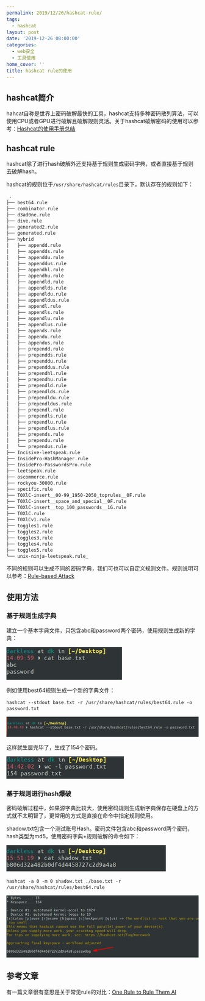 ```yaml
---
permalink: 2019/12/26/hashcat-rule/
tags:
  - hashcat
layout: post
date: '2019-12-26 08:00:00'
categories:
  - web安全
  - 工具使用
home_cover: ''
title: hashcat rule的使用
---
```


## hashcat简介


hahcat自称是世界上密码破解最快的工具，hashcat支持多种密码散列算法，可以使用CPU或者GPU进行破解且破解规则灵活。关于hashcat破解密码的使用可以参考：[Hashcat的使用手册总结](https://xz.aliyun.com/t/4008#toc-28)


## hashcat  rule


hashcat除了进行hash破解外还支持基于规则生成密码字典，或者直接基于规则去破解hash。


hashcat的规则位于`/usr/share/hashcat/rules`目录下，默认存在的规则如下：


```shell
_.
├── best64.rule
├── combinator.rule
├── d3ad0ne.rule
├── dive.rule
├── generated2.rule
├── generated.rule
├── hybrid
│   ├── appendd.rule
│   ├── appendds.rule
│   ├── appenddu.rule
│   ├── appenddus.rule
│   ├── appendhl.rule
│   ├── appendhu.rule
│   ├── appendld.rule
│   ├── appendlds.rule
│   ├── appendldu.rule
│   ├── appendldus.rule
│   ├── appendl.rule
│   ├── appendls.rule
│   ├── appendlu.rule
│   ├── appendlus.rule
│   ├── appends.rule
│   ├── appendu.rule
│   ├── appendus.rule
│   ├── prependd.rule
│   ├── prependds.rule
│   ├── prependdu.rule
│   ├── prependdus.rule
│   ├── prependhl.rule
│   ├── prependhu.rule
│   ├── prependld.rule
│   ├── prependlds.rule
│   ├── prependldu.rule
│   ├── prependldus.rule
│   ├── prependl.rule
│   ├── prependls.rule
│   ├── prependlu.rule
│   ├── prependlus.rule
│   ├── prepends.rule
│   ├── prependu.rule
│   └── prependus.rule
├── Incisive-leetspeak.rule
├── InsidePro-HashManager.rule
├── InsidePro-PasswordsPro.rule
├── leetspeak.rule
├── oscommerce.rule
├── rockyou-30000.rule
├── specific.rule
├── T0XlC-insert__00-99_1950-2050_toprules__0F.rule
├── T0XlC-insert__space_and_special__0F.rule
├── T0XlC-insert__top_100_passwords__1G.rule
├── T0XlC.rule
├── T0XlCv1.rule
├── toggles1.rule
├── toggles2.rule
├── toggles3.rule
├── toggles4.rule
├── toggles5.rule
└── unix-ninja-leetspeak.rule_

```


不同的规则可以生成不同的密码字典，我们可也可以自定义规则文件。规则说明可以参考：[Rule-based Attack](https://hashcat.net/wiki/doku.php?id=rule_based_attack)


## 使用方法


### 基于规则生成字典


建立一个基本字典文件，只包含abc和password两个密码，使用规则生成新的字典：



![YOUqlU.png](../post_images/5d0c1148e9c0afdc08353f255d338562.png)


例如使用best64规则生成一个新的字典文件：


```shell
hashcat --stdout base.txt -r /usr/share/hashcat/rules/best64.rule -o password.txt

```


![8Ciyvp.png](../post_images/98f3f2c93290758d69baf28ea722da76.png)


这样就生层完毕了，生成了154个密码。


![nPJce3.png](../post_images/2b18b5c970527768a6ddb3570512c21c.png)


### 基于规则进行hash爆破


密码破解过程中，如果源字典比较大，使用密码规则生成新字典保存在硬盘上的方式就不太明智了，更常用的方式是直接在命令中指定规则使用。


shadow.txt包含一个测试账号Hash。密码文件包含abc和password两个密码，hash类型为md5，使用密码字典+规则破解的命令如下：


![50Ou3e.png](../post_images/a3f13acaee7198d9ff5cce90e0a8884a.png)


```shell
hashcat -a 0 -m 0 shadow.txt ./base.txt -r /usr/share/hashcat/rules/best64.rule

```


![mKwDQa.png](../post_images/11f5575f703dbe71c74df84fd0a100b6.png)


## 参考文章


有一篇文章很有意思是关于常见rule的对比：[One Rule to Rule Them Al](https://www.notsosecure.com/one-rule-to-rule-them-all/)

